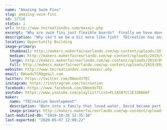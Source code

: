 ```yaml
---
name: "Amazing Swim Fins"
slug: amazing-swim-fins
id: 37318
status: 1
url: http://www.tecreationdev.com/maxair.php
excerpt: "Why are swim fins just flexible boards?  Finally we have developed fins from the ground up for their real purpose - Propulsion."
description: "Why can't we be a bit more like fish?  TECreation has answered that with an emphatic, \"We can!\"  After years of swimming with ancient fins, frustration  has lead to a vast improvement of our method of propulsion through the water.   New swim fins designed from the ground up for hydrodynamic efficiency and ease of use are 20 to 40% more efficient than the boards you are using now.  We will be demonstrating how these work with our special test tank.  Try it yourself."
location: Opportunity Building
image-primary:
  thumbnail: http://makers.makerfaireorlando.com/wp-content/uploads/2019/09/FIN61-Poster-800x450-150x150.jpg
  medium: http://makers.makerfaireorlando.com/wp-content/uploads/2019/09/FIN61-Poster-800x450-300x169.jpg
  large: http://makers.makerfaireorlando.com/wp-content/uploads/2019/09/FIN61-Poster-800x450.jpg
  full: http://makers.makerfaireorlando.com/wp-content/uploads/2019/09/FIN61-Poster-800x450.jpg
website: http://www.tecreationdev.com/maxair.php
email: DWoodsTCR@gmail.com
twitter: https://twitter.com/DWoodsTEC
instagram: https://instragram.com/tecreation
facebook: https://www.facebook.com/DWoodsTEC
youtube: https://www.youtube.com/playlist?list=PL1A5B7CC1E32BA66F
maker:
  name: "TECreation Development"
  description: "Born into a family that loved water, David became part fish.  After years of sailing, swimming, SCUBA diving, sailboarding, hang gliding, and an engineering degree he decided swim fins need a serious update and TECreation was born.  The foray into swim fin design started in 2006 and has caused him to join the Inventors Council of Central Florida, eventually bringing it into the 21st century.  He has learned about urethane casting and prototyping techniques.  Now he is engaging with the US military to design fins for them."
  image-primary: http://makers.makerfaireorlando.com/wp-content/uploads/2019/09/David-Woods-Headshot.jpg
last-modified-db: "2019-10-26 12:35:36"
last-exported: "2020-05-07 12:08:22"
---
```

